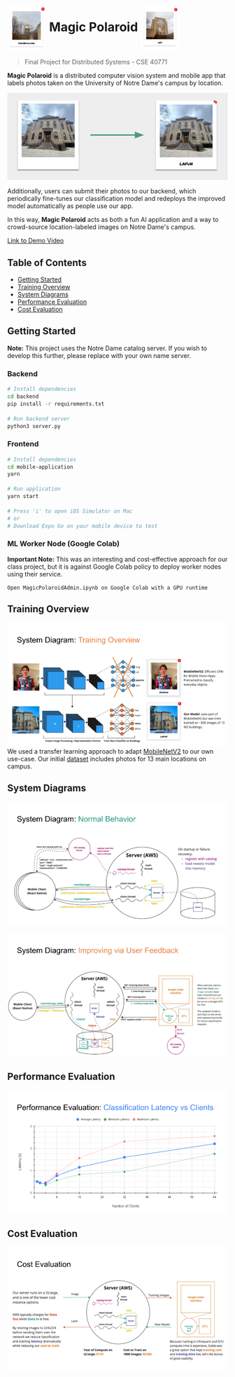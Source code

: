 <h1>
    <img align="center" src="assets/readme/polaroid2.png" height="100">
    Magic Polaroid 
    <img align="center" src="assets/readme/polaroid.png" height="100">
</h1>

> Final Project for Distributed Systems - CSE 40771

**Magic Polaroid** is a distributed computer vision system and mobile app that labels photos taken on the University of Notre Dame's campus by location. 

![Diagram of a photo being Labeled](/assets/readme/labelling.png)

Additionally, users can submit their photos to our backend, which periodically fine-tunes our classification model and redeploys the improved model automatically as people use our app. 

In this way, **Magic Polaroid** acts as both a fun AI application and a way to crowd-source location-labeled images on Notre Dame's campus.

[Link to Demo Video](https://drive.google.com/file/d/1cD5FMj5SmU5FbpTkUCZSCFq5f1kwleLU/view?usp=sharing)

## Table of Contents
- [Getting Started](#getting-started)
- [Training Overview](#training-overview)
- [System Diagrams](#system-diagrams)
- [Performance Evaluation](#performance-evaluation)
- [Cost Evaluation](#cost-evaluation)

## Getting Started
**Note:** This project uses the Notre Dame catalog server. If you wish to develop this further, please replace with your own name server.

### Backend

```bash
# Install dependencies
cd backend
pip install -r requirements.txt

# Run backend server
python3 server.py
```

### Frontend
```bash
# Install dependencies
cd mobile-application
yarn

# Run application
yarn start

# Press 'i' to open iOS Simulator on Mac
# or
# Download Expo Go on your mobile device to test
```

### ML Worker Node (Google Colab)

**Important Note:** This was an interesting and cost-effective approach for our class project, but it is against Google Colab policy to deploy worker nodes using their service.

```
Open MagicPolaroidAdmin.ipynb on Google Colab with a GPU runtime
```

## Training Overview
![Diagram of transfer learning training process](/assets/readme/training-overview.png)
We used a transfer learning approach to adapt [MobileNetV2](https://www.tensorflow.org/api_docs/python/tf/keras/applications/MobileNetV2) to our own use-case. Our initial [dataset](/classification-server/training_images/) includes photos for 13 main locations on campus.

## System Diagrams
![Diagram of system under normal operation](/assets/readme/system-diagram-normal.png)

![Diagram of system's retraining procedure](/assets/readme/system-diagram-fine-tune.png)

## Performance Evaluation
![Diagram to evaluate performance](/assets/readme/performance-evaluation.png)

## Cost Evaluation
![Diagram to evaluate cost](/assets/readme/cost-evaluation.png)
